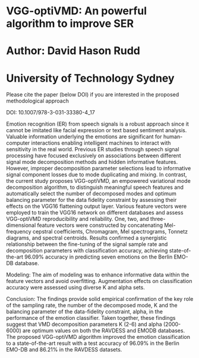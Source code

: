# VGG-optiVMD: An powerful algorithm to improve SER

# Author: David Hason Rudd

# University of Technology Sydney

Please cite the paper (below DOI) if you are interested in the proposed methodological approach 

DOI: 10.1007/978-3-031-33380-4_17

Emotion recognition (ER) from speech signals is a robust approach since it cannot be imitated like facial expression or text based sentiment analysis. Valuable information underlying the emotions are significant for human-computer interactions enabling intelligent machines to interact with sensitivity in the real world. Previous ER studies through speech signal processing have focused exclusively on associations between different signal mode decomposition methods and hidden informative features. However, improper decomposition parameter selections lead to informative signal component losses due to mode duplicating and mixing. In contrast, the current study proposes VGG-optiVMD, an empowered variational mode decomposition algorithm, to distinguish meaningful speech features and automatically select the number of decomposed modes and optimum balancing parameter for the data fidelity constraint by assessing their effects on the VGG16 flattening output layer. Various feature vectors were employed to train the VGG16 network on different databases and assess VGG-optiVMD reproducibility and reliability. One, two, and three-dimensional feature vectors were constructed by concatenating Mel-frequency cepstral coefficients, Chromagram, Mel spectrograms, Tonnetz diagrams, and spectral centroids. Results confirmed a synergistic relationship between the fine-tuning of the signal sample rate and decomposition parameters with classification accuracy, achieving state-of-the-art 96.09\% accuracy in predicting seven emotions on the Berlin EMO-DB database.


Modeling: 
The aim of modeling was to enhance informative data within the feature vectors and avoid overfitting. Augmentation effects on classification accuracy were assessed using diverse K and alpha sets.

Conclusion:
The findings provide solid empirical confirmation of the key role of the sampling rate, the number of the decomposed mode, K and the balancing parameter of the data-fidelity constraint, alpha, in the performance of the emotion classifier. Taken together, these findings suggest that VMD decomposition parameters K (2-6) and alpha (2000-6000) are optimum values on both the RAVDESS and EMODB databases. 
The proposed VGG-optiVMD algorithm improved the emotion classification to a state-of-the-art result with a test accuracy of 96.09% in the Berlin EMO-DB and 86.21% in the RAVDESS datasets. 
